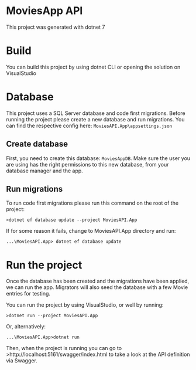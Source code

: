 # MoviesApp API

This project was generated with dotnet 7

# Build

You can build this project by using dotnet CLI or opening the solution on VisualStudio

# Database

This project uses a SQL Server database and code first migrations. Before running the project please create a new database and run migrations. You can find the respective config here: `MoviesAPI.App\appsettings.json`

## Create database

First, you need to create this database: `MoviesAppDB`. Make sure the user you are using has the right permissions to this new database, from your database manager and the app.

## Run migrations

To run code first migrations please run this command on the root of the project:

```console
>dotnet ef database update --project MoviesAPI.App
```

If for some reason it fails, change to MoviesAPI.App directory and run:
```console
...\MoviesAPI.App> dotnet ef database update
```

# Run the project

Once the database has been created and the migrations have been applied, we can run the app. Migrators will also seed the database with a few Movie entries for testing.

You can run the project by using VisualStudio, or well by running:

```console
>dotnet run --project MoviesAPI.App
```

Or, alternatively:
```console
...\MoviesAPI.App>dotnet run
```

Then, when the project is running you can go to >http://localhost:5161/swagger/index.html to take a look at the API definition via Swagger.

